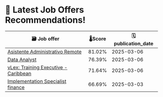 # 🚀 Latest Job Offers Recommendations!
| 🗃️ **Job offer** | 🌡️**Score** | 🗓️ **publication_date** |
|---|---|---|
| [Asistente Administrativo Remote](https://co.linkedin.com/jobs/view/asistente-administrativo-remote-at-whitestack-4175343473) | 81.02% | 2025-03-06 |
| [Data Analyst](https://co.linkedin.com/jobs/view/data-analyst-at-realtor-las-vegas-4176995928) | 76.39% | 2025-03-06 |
| [vLex: Training Executive - Caribbean](https://co.linkedin.com/jobs/view/vlex-training-executive-caribbean-at-join-com-4175583377) | 71.64% | 2025-03-06 |
| [Implementation Specialist finance](https://co.linkedin.com/jobs/view/implementation-specialist-finance-at-pi3-4173002454) | 66.69% | 2025-03-03 |
